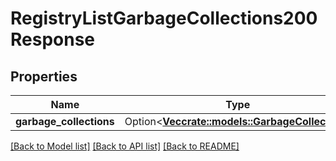 # RegistryListGarbageCollections200Response

## Properties

Name | Type | Description | Notes
------------ | ------------- | ------------- | -------------
**garbage_collections** | Option<[**Vec<crate::models::GarbageCollection>**](garbage_collection.md)> |  | [optional]

[[Back to Model list]](../README.md#documentation-for-models) [[Back to API list]](../README.md#documentation-for-api-endpoints) [[Back to README]](../README.md)


